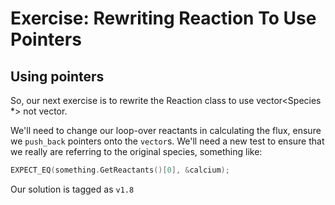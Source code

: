 Exercise: Rewriting Reaction To Use Pointers
============================================

Using pointers
--------------

So, our next exercise is to rewrite the Reaction class to use vector<Species *> not vector<Species>.

We'll need to change our loop-over reactants in calculating the flux, ensure we `push_back` pointers onto the `vector`s.
We'll need a new test to ensure that we really are referring to the original species, something like:

``` cpp
EXPECT_EQ(something.GetReactants()[0], &calcium);
```

Our solution is tagged as `v1.8`
